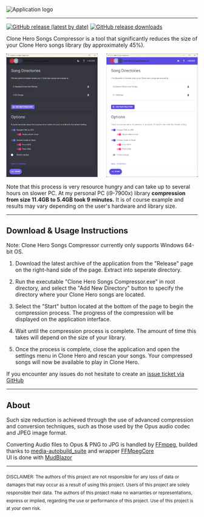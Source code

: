 ![Application logo](src/CloneHeroSongsCompressor.WPF/wwwroot/images/logo_transparent.png?raw=true)
***
[![GitHub release (latest by date)](https://img.shields.io/github/v/release/KrystianLesniak/Clone-Hero-Songs-Compressor)](https://github.com/KrystianLesniak/Clone-Hero-Songs-Compressor/releases)
[![GitHub release downloads](https://img.shields.io/github/downloads/KrystianLesniak/Clone-Hero-Songs-Compressor/total)](https://github.com/KrystianLesniak/Clone-Hero-Songs-Compressor/releases)

Clone Hero Songs Compressor is a tool that significantly reduces the size of your Clone Hero songs library (by approximately 45%).<br>

![Application screenshoot](docs/img/app-screenshot.png?raw=true)


Note that this process is very resource hungry and can take up to several hours on slower PC. At my personal PC (i9-7900x) library **compression from size 11.4GB to 5.4GB took 9 minutes.** It is of course example and results may vary depending on the user's hardware and library size.

***
## Download & Usage Instructions

Note: Clone Hero Songs Compressor currently only supports Windows 64-bit OS.

1. Download the latest archive of the application from the "Release" page on the right-hand side of the page. Extract into seperate directory.

2. Run the executable "Clone Hero Songs Compressor.exe" in root directory, and select the "Add New Directory" button to specify the directory where your Clone Hero songs are located.

3. Select the "Start" button located at the bottom of the page to begin the compression process. The progress of the compression will be displayed on the application interface.

4. Wait until the compression process is complete. The amount of time this takes will depend on the size of your library.

5. Once the process is complete, close the application and open the settings menu in Clone Hero and rescan your songs. Your compressed songs will now be available to play in Clone Hero.

If you encounter any issues do not hesitate to create an [issue ticket via GitHub](https://github.com/KrystianLesniak/Clone-Hero-Songs-Compressor/issues)


***
## About
Such size reduction is achieved through the use of advanced compression and conversion techniques, such as those used by the Opus audio codec and JPEG image format.

Converting Audio files to Opus & PNG to JPG is handled by [FFmpeg](https://ffmpeg.org/), builded thanks to [media-autobuild_suite](https://github.com/m-ab-s/media-autobuild_suite) and wrapper [FFMpegCore](https://github.com/rosenbjerg/FFMpegCore)
<br>
UI is done with [MudBlazor](https://mudblazor.com/)

**** 
<sub>
DISCLAIMER: The authors of this project are not responsible for any loss of data or damages that may occur as a result of using this project. Users of this project are solely responsible their data. The authors of this project make no warranties or representations, express or implied, regarding the use or performance of this project. Use of this project is at your own risk.
</sub>

